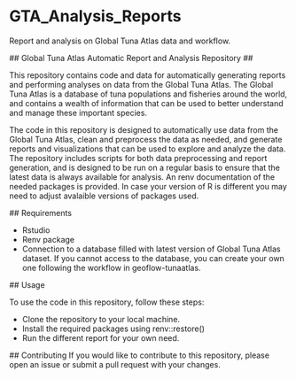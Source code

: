 # GTA_Analysis_Reports 
Report and analysis on Global Tuna Atlas data and workflow.

## Global Tuna Atlas Automatic Report and Analysis Repository ##

This repository contains code and data for automatically generating reports and performing analyses on data from the Global Tuna Atlas. The Global Tuna Atlas is a database of tuna populations and fisheries around the world, and contains a wealth of information that can be used to better understand and manage these important species.

The code in this repository is designed to automatically use data from the Global Tuna Atlas, clean and preprocess the data as needed, and generate reports and visualizations that can be used to explore and analyze the data. The repository includes scripts for both data preprocessing and report generation, and is designed to be run on a regular basis to ensure that the latest data is always available for analysis.
An renv documentation of the needed packages is provided. In case your version of R is different you may need to adjust avalaible versions of packages used.

## Requirements

- Rstudio
- Renv package
- Connection to a database filled with latest version of Global Tuna Atlas dataset. If you cannot access to the database, you can create your own one following the workflow in geoflow-tunaatlas.

## Usage

To use the code in this repository, follow these steps:

- Clone the repository to your local machine.
- Install the required packages using renv::restore()
- Run the different report for your own need. 

## Contributing
If you would like to contribute to this repository, please open an issue or submit a pull request with your changes.
